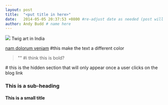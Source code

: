 ```yaml
---
layout: post
title:  "<put title in here>"
date:   2014-05-05 20:37:53 +0800 #re-adjust date as needed (post will not be shown untill that date)
author: Andy Budd # name here
---
```

<img src="{{site.url}}/images/AandB_stick.JPG"/> 
<a class="image-captions">Twig art in India</a>

<insert text here>

[nam dolorum veniam](#) #this make the text a different color

> "<insert bold test here>" #i think this is bold?

<!--more--> # this is the hidden section that will only appear once a user clicks on the blog link

### This is a sub-heading

#### This is a small title

